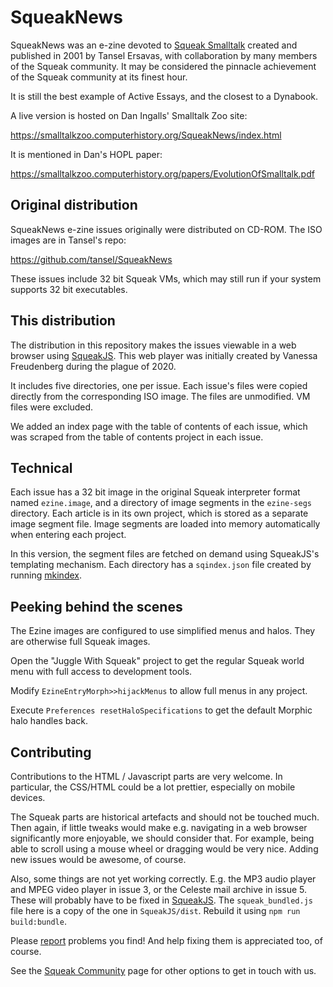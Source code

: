 # SqueakNews

SqueakNews was an e-zine devoted to [Squeak Smalltalk](https://squeak.org) created and published in 2001 by Tansel Ersavas, with collaboration by many members of the Squeak community. It may be considered the pinnacle achievement of the Squeak community at its finest hour.

It is still the best example of Active Essays, and the closest to a Dynabook.

A live version is hosted on Dan Ingalls' Smalltalk Zoo site:

https://smalltalkzoo.computerhistory.org/SqueakNews/index.html

It is mentioned in Dan's HOPL paper:

https://smalltalkzoo.computerhistory.org/papers/EvolutionOfSmalltalk.pdf

## Original distribution

SqueakNews e-zine issues originally were distributed on CD-ROM. The ISO images are in Tansel's repo:

https://github.com/tansel/SqueakNews

These issues include 32 bit Squeak VMs, which may still run if your system supports 32 bit executables.

## This distribution

The distribution in this repository makes the issues viewable in a web browser using [SqueakJS](https://github.com/codefrau/SqueakJS). This web player was initially created by Vanessa Freudenberg during the plague of 2020.

It includes five directories, one per issue. Each issue's files were copied directly from the corresponding ISO image. The files are unmodified. VM files were excluded.

We added an index page with the table of contents of each issue, which was scraped from the table of contents project in each issue.

## Technical

Each issue has a 32 bit image in the original Squeak interpreter format named `ezine.image`, and a directory of image segments in the `ezine-segs` directory. Each article is in its own project, which is stored as a separate image segment file. Image segments are loaded into memory automatically when entering each project.

In this version, the segment files are fetched on demand using SqueakJS's templating mechanism. Each directory has a `sqindex.json` file created by running [mkindex](https://github.com/codefrau/SqueakJS/blob/main/utils/mksqindex.py).

## Peeking behind the scenes

The Ezine images are configured to use simplified menus and halos. They are otherwise full Squeak images.

Open the "Juggle With Squeak" project to get the regular Squeak world menu with full access to development tools.

Modify `EzineEntryMorph>>hijackMenus` to allow full menus in any project.

Execute `Preferences resetHaloSpecifications` to get the default Morphic halo handles back.

## Contributing

Contributions to the HTML / Javascript parts are very welcome. In particular, the CSS/HTML could be a lot prettier, especially on mobile devices.

The Squeak parts are historical artefacts and should not be touched much. Then again, if little tweaks would make e.g. navigating in a web browser significantly more enjoyable, we should consider that. For example, being able to scroll using a mouse wheel or dragging would be very nice. Adding new issues would be awesome, of course.

Also, some things are not yet working correctly. E.g. the MP3 audio player and MPEG video player in issue 3, or the Celeste mail archive in issue 5. These will probably have to be fixed in [SqueakJS](https://github.com/codefrau/SqueakJS). The `squeak_bundled.js` file here is a copy of the one in `SqueakJS/dist`. Rebuild it using `npm run build:bundle`.

Please [report](https://github.com/squeak-smalltalk/squeaknews/issues) problems you find! And help fixing them is appreciated too, of course.

See the [Squeak Community](https://squeak.org/community/) page for other options to get in touch with us.
